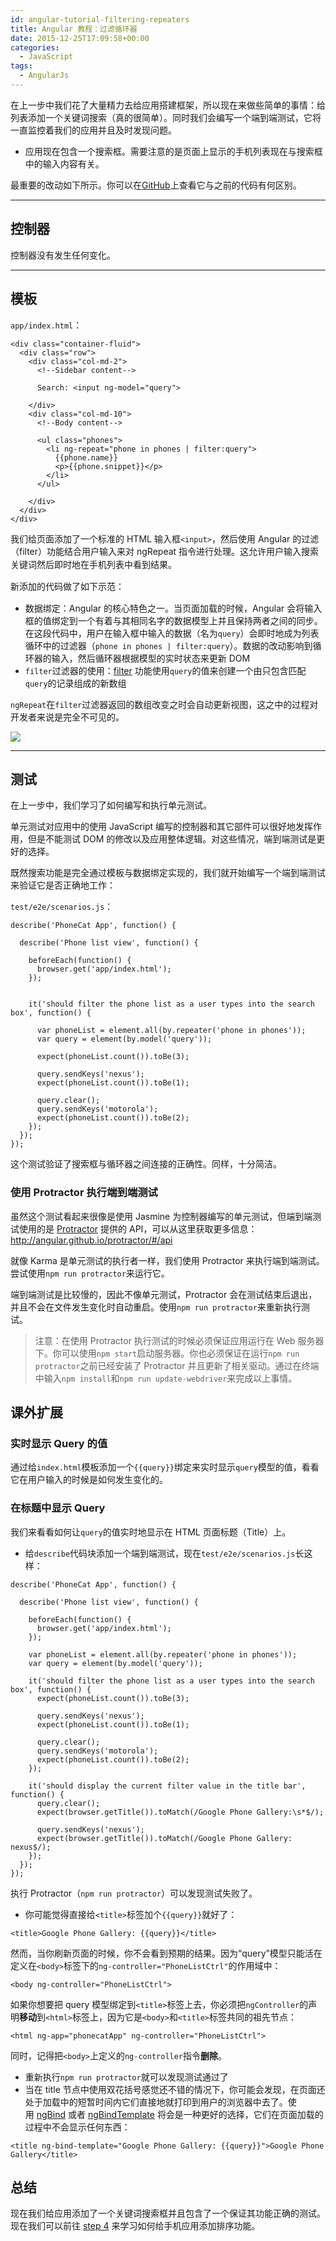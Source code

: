 ```yaml
---
id: angular-tutorial-filtering-repeaters
title: Angular 教程：过滤循环器
date: 2015-12-25T17:09:58+00:00
categories:
  - JavaScript
tags:
  - AngularJs
---
```

在上一步中我们花了大量精力去给应用搭建框架，所以现在来做些简单的事情：给列表添加一个关键词搜索（真的很简单）。同时我们会编写一个端到端测试，它将一直监控着我们的应用并且及时发现问题。

  * 应用现在包含一个搜索框。需要注意的是页面上显示的手机列表现在与搜索框中的输入内容有关。

最重要的改动如下所示。你可以在[GitHub](https://github.com/angular/angular-phonecat/compare/step-2...step-3 "See diff on Github")上查看它与之前的代码有何区别。

* * *

## 控制器

控制器没有发生任何变化。

* * *

## 模板

`app/index.html`：

```
<div class="container-fluid">
  <div class="row">
    <div class="col-md-2">
      <!--Sidebar content-->

      Search: <input ng-model="query">

    </div>
    <div class="col-md-10">
      <!--Body content-->

      <ul class="phones">
        <li ng-repeat="phone in phones | filter:query">
          {{phone.name}}
          <p>{{phone.snippet}}</p>
        </li>
      </ul>

    </div>
  </div>
</div>
```

我们给页面添加了一个标准的 HTML 输入框`<input>`，然后使用 Angular 的过滤（filter）功能结合用户输入来对 ngRepeat 指令进行处理。<span style="line-height: 1.5;">这允许用户输入搜索关键词然后即时地在手机列表中看到结果。</span>

<span style="line-height: 1.5;">新添加的代码做了如下示范：</span>

  * 数据绑定：Angular 的核心特色之一。当页面加载的时候，Angular 会将输入框的值绑定到一个有着与其相同名字的数据模型上并且保持两者之间的同步。在这段代码中，用户在输入框中输入的数据（名为`query`）会即时地成为列表循环中的过滤器（`phone in phones | filter:query`）。数据的改动影响到循环器的输入，然后循环器根据模型的实时状态来更新 DOM
  * `filter`过滤器的使用：[filter](https://docs.angularjs.org/api/ng/filter/filter) 功能使用`query`的值来创建一个由只包含匹配`query`的记录组成的新数组

`ngRepeat`在`filter`过滤器返回的数组改变之时会自动更新视图，这之中的过程对开发者来说是完全不可见的。

![](https://raw.githubusercontent.com/wxsms/wxsms-img-holder/master/tutorial_03.png)

* * *

## 测试

在上一步中，我们学习了如何编写和执行单元测试。

单元测试对应用中的使用 JavaScript 编写的控制器和其它部件可以很好地发挥作用，但是不能测试 DOM 的修改以及应用整体逻辑。对这些情况，端到端测试是更好的选择。

既然搜索功能是完全通过模板与数据绑定实现的，我们就开始编写一个端到端测试来验证它是否正确地工作：
  
`test/e2e/scenarios.js`：

```
describe('PhoneCat App', function() {

  describe('Phone list view', function() {

    beforeEach(function() {
      browser.get('app/index.html');
    });


    it('should filter the phone list as a user types into the search box', function() {

      var phoneList = element.all(by.repeater('phone in phones'));
      var query = element(by.model('query'));

      expect(phoneList.count()).toBe(3);

      query.sendKeys('nexus');
      expect(phoneList.count()).toBe(1);

      query.clear();
      query.sendKeys('motorola');
      expect(phoneList.count()).toBe(2);
    });
  });
});
```

这个测试验证了搜索框与循环器之间连接的正确性。同样，十分简洁。

### 使用 Protractor 执行端到端测试

虽然这个测试看起来很像是使用 Jasmine 为控制器编写的单元测试，但端到端测试使用的是 [Protractor](https://github.com/angular/protractor) 提供的 API，可以从这里获取更多信息： <http://angular.github.io/protractor/#/api>

就像 Karma 是单元测试的执行者一样，我们使用 Protractor 来执行端到端测试。尝试使用`npm run protractor`来运行它。

端到端测试是比较慢的，因此不像单元测试，Protractor 会在测试结束后退出，并且不会在文件发生变化时自动重启。使用`npm run protractor`来重新执行测试。

> 注意：在使用 Protractor 执行测试的时候必须保证应用运行在 Web 服务器下。你可以使用`npm start`启动服务器。你也必须保证在运行`npm run protractor`之前已经安装了 Protractor 并且更新了相关驱动。通过在终端中输入`npm install`和`npm run update-webdriver`来完成以上事情。

## 课外扩展

### 实时显示 Query 的值

通过给`index.html`模板添加一个`{{query}}`绑定来实时显示`query`模型的值，看看它在用户输入的时候是如何发生变化的。

### 在标题中显示 Query

我们来看看如何让`query`的值实时地显示在 HTML 页面标题（Title）上。

* 给`describe`代码块添加一个端到端测试，现在`test/e2e/scenarios.js`长这样： 

```
describe('PhoneCat App', function() {

  describe('Phone list view', function() {

    beforeEach(function() {
      browser.get('app/index.html');
    });

    var phoneList = element.all(by.repeater('phone in phones'));
    var query = element(by.model('query'));

    it('should filter the phone list as a user types into the search box', function() {
      expect(phoneList.count()).toBe(3);

      query.sendKeys('nexus');
      expect(phoneList.count()).toBe(1);

      query.clear();
      query.sendKeys('motorola');
      expect(phoneList.count()).toBe(2);
    });

    it('should display the current filter value in the title bar', function() {
      query.clear();
      expect(browser.getTitle()).toMatch(/Google Phone Gallery:\s*$/);

      query.sendKeys('nexus');
      expect(browser.getTitle()).toMatch(/Google Phone Gallery: nexus$/);
    });
  });
});
```

执行 Protractor（`npm run protractor`）可以发现测试失败了。

* 你可能觉得直接给`<title>`标签加个`{{query}}`就好了： 

```
<title>Google Phone Gallery: {{query}}</title>
```

然而，当你刷新页面的时候，你不会看到预期的结果。因为“query”模型只能活在定义在`<body>`标签下的`ng-controller="PhoneListCtrl"`的作用域中：

```
<body ng-controller="PhoneListCtrl">
```

如果你想要把 query 模型绑定到`<title>`标签上去，你必须把`ngController`的声明**移动**到`<html>`标签上，因为它是`<body>`和`<title>`标签共同的祖先节点：

```
<html ng-app="phonecatApp" ng-controller="PhoneListCtrl">
```
  
同时，记得把`<body>`上定义的`ng-controller`指令**删除**。</li> 
        
* 重新执行`npm run protractor`就可以发现测试通过了
* 当在 title 节点中使用双花括号感觉还不错的情况下，你可能会发现，在页面还处于加载中的短暂时间内它们直接地就打印到用户的浏览器中去了。使用 [ngBind](https://docs.angularjs.org/api/ng/directive/ngBind) 或者 [ngBindTemplate](https://docs.angularjs.org/api/ng/directive/ngBindTemplate) 将会是一种更好的选择，它们在页面加载的过程中不会显示任何东西：

```
<title ng-bind-template="Google Phone Gallery: {{query}}">Google Phone Gallery</title>
```

## 总结

现在我们给应用添加了一个关键词搜索框并且包含了一个保证其功能正确的测试。现在我们可以前往 [step 4](/p/angular-tutorial-two-way-data-binding/) 来学习如何给手机应用添加排序功能。

